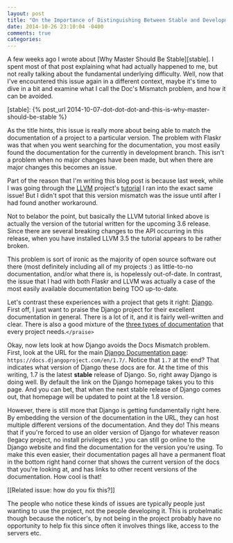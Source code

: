 ```yaml
---
layout: post
title: "On the Importance of Distinguishing Between Stable and Development Documentation"
date: 2014-10-26 23:10:04 -0400
comments: true
categories:
---
```


A few weeks ago I wrote about [Why Master Should Be Stable][stable]. I
spent most of that post explaining what had actually happened to me,
but not really talking about the fundamental underlying difficulty.
Well, now that I've encountered this issue again in a different
context, maybe it's time to dive in a bit and examine what I call the
Doc's Mismatch problem, and how it can be avoided.

[stable]: {% post_url 2014-10-07-dot-dot-dot-and-this-is-why-master-should-be-stable %}
<!--more-->

As the title hints, this issue is really more about being able to
match the documentation of a project to a particular version. The
problem with Flaskr was that when you went searching for the
documentation, you most easily found the documentation for the
currently in development branch. This isn't a problem when no major
changes have been made, but when there are major changes this becomes
an issue.

Part of the reason that I'm writing this blog post is because last
week, while I was going through the [LLVM] project's [tutorial] I ran
into the exact same issue! But I didn't spot that this version
mismatch was the issue until after I had found another workaround.

[LLVM]: http://llvm.org
[tutorial]: http://llvm.org/docs/tutorial/index.html

Not to belabor the point, but basically the LLVM tutorial linked above
is actually the version of the tutorial written for the upcoming 3.6
release. Since there are several breaking changes to the API occurring
in this release, when you have installed LLVM 3.5 the tutorial appears
to be rather broken.

This problem is sort of ironic as the majority of open source software
out there (most definitely including all of my projects :) as
little-to-no documentation, and/or what there is, is hopelessly
out-of-date. In contrast, the issue that I had with both Flaskr and
LLVM was actually a case of the most easily available documentation
being TOO up-to-date.

Let's contrast these experiences with a project that gets it right:
[Django]. First off, I just want to praise the Django project for
their excellent documentation in general. There is a lot of it, and it
is fairly well-written and clear. There is also a good mixture of the
[three types of documentation][threetypes] that every project
needs.`</praise>`

[Django]: https://www.djangoproject.com/
[threetypes]: http://jacobian.org/writing/great-documentation/what-to-write/

Okay, now lets look at how Django avoids the Docs Mismatch
problem. First, look at the URL for the main
[Django Documentation page][djangodocs]:
`https://docs.djangoproject.com/en/1.7/`.  Notice that `1.7` at the
end? That indicates what version of Django these docs are for. At the
time of this writing, 1.7 is the latest **stable** release of
Django. So, right away Django is doing well. By default the link on
the Django homepage takes you to this page.  And you can bet, that
when the next stable release of Django comes out, that homepage will
be updated to point at the 1.8 version.

[djangodocs]: https://docs.djangoproject.com/en/1.7/

However, there is still more that Django is getting fundamentally
right here. By embedding the version of the documentation in the URL,
they can host multiple different versions of the documentation. And
they do! This means that if you're forced to use an older version of
Django for whatever reason (legacy project, no install privileges
etc.) you can still go online to the Django website and find the
documentation for the version you're using. To make this even easier,
their documentation pages all have a permanent float in the bottom
right hand corner that shows the current version of the docs that
you're looking at, and has links to other recent versions of the
documentation.  How cool is that!

[[Related issue: how do you fix this?]]

The people who notice these kinds of issues are typically people just
wanting to use the project, not the people developing it. This is
probelmatic though because the noticer's, by not being in the project
probably have no opportunity to help fix this since often it involves
things like, access to the servers etc.

